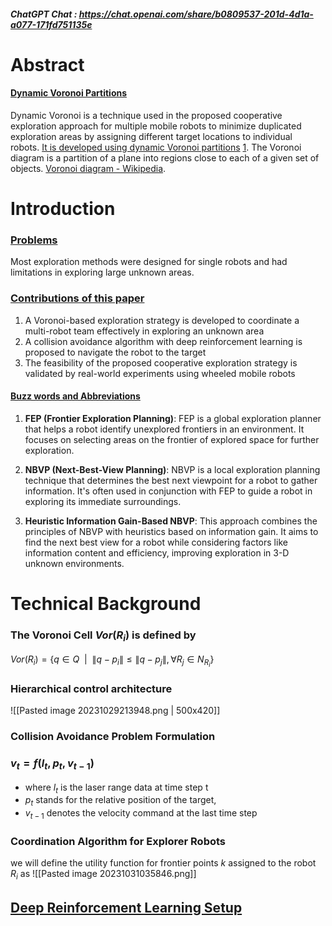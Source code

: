 ##### ChatGPT Chat : https://chat.openai.com/share/b0809537-201d-4d1a-a077-171fd751135e

# Abstract

#### <u>Dynamic Voronoi Partitions</u>
Dynamic Voronoi is a technique used in the proposed cooperative exploration approach for multiple mobile robots to minimize duplicated exploration areas by assigning different target locations to individual robots. [It is developed using dynamic Voronoi partitions](http://wiki.ros.org/dynamicvoronoi) [1](http://wiki.ros.org/dynamicvoronoi).
The Voronoi diagram is a partition of a plane into regions close to each of a given set of objects. [Voronoi diagram - Wikipedia](https://en.wikipedia.org/wiki/Voronoi_diagram#:~:text=In%20mathematics%2C%20a%20Voronoi%20diagram,%2C%20sites%2C%20or%20generators).

# Introduction

### <u>Problems</u>
Most exploration methods were designed for single robots and had limitations in exploring large unknown areas.

### <u>Contributions of this paper</u>
1. A Voronoi-based exploration strategy is developed to coordinate a multi-robot team effectively in exploring an unknown area
2. A collision avoidance algorithm with deep reinforcement learning is proposed to navigate the robot to the target
3. The feasibility of the proposed cooperative exploration strategy is validated by real-world experiments using wheeled mobile robots

#### <u>Buzz words and Abbreviations</u>

1. **FEP (Frontier Exploration Planning)**: FEP is a global exploration planner that helps a robot identify unexplored frontiers in an environment. It focuses on selecting areas on the frontier of explored space for further exploration.
    
2. **NBVP (Next-Best-View Planning)**: NBVP is a local exploration planning technique that determines the best next viewpoint for a robot to gather information. It's often used in conjunction with FEP to guide a robot in exploring its immediate surroundings.
    
3. **Heuristic Information Gain-Based NBVP**: This approach combines the principles of NBVP with heuristics based on information gain. It aims to find the next best view for a robot while considering factors like information content and efficiency, improving exploration in 3-D unknown environments.



# Technical Background

### The Voronoi Cell $Vor(R_i)$ is defined by
$Vor(R_i)=\{q \in Q \ \ | \ \ \lVert q-p_i \rVert \le \lVert q-p_j \rVert,\forall R_j \in N_{R_i}\}$

### Hierarchical control architecture

![[Pasted image 20231029213948.png | 500x420]]

### Collision Avoidance Problem Formulation
### $v_t = f(l_t,p_t,v_{t-1})$
- where $l_t$ is the laser range data at time step t 
- $p_t$ stands for the relative position of the target,
- $v_{t-1}$ denotes the velocity command at the last time step

### Coordination Algorithm for Explorer Robots
we will define the utility function for frontier points $k$ assigned to the robot $R_i$ as
![[Pasted image 20231031035846.png]]

## <u>Deep Reinforcement Learning Setup</u>

